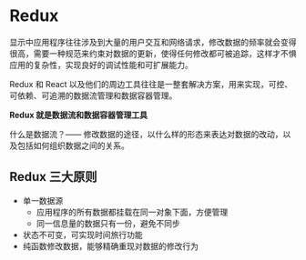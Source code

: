 # Redux

显示中应用程序往往涉及到大量的用户交互和网络请求，修改数据的频率就会变得很高，需要一种规范来约束对数据的更新，使得任何修改都可被追踪，这样才不惧应用的复杂性，实现良好的调试性能和可扩展能力。

Redux 和 React 以及他们的周边工具往往是一整套解决方案，用来实现，可控、可依赖、可追溯的数据流管理和数据容器管理。

**Redux 就是数据流和数据容器管理工具**

什么是数据流？—— 修改数据的途径，以什么样的形态来表达对数据的改动，以及包括如何组织数据之间的关系。

## Redux 三大原则

- 单一数据源
  - 应用程序的所有数据都挂载在同一对象下面，方便管理
  - 同一信息量的数据只有一份，避免不同步
- 状态不可变，可实现时间旅行功能
- 纯函数修改数据，能够精确重现对数据的修改行为